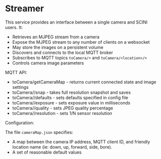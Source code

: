 # Streamer

This service provides an interface between a single camera and SCINI users. It:

* Retrieves an MJPEG stream from a camera
* Expose the MJPEG stream to any number of clients on a websocket 
* May store the images on a persistent volume
* Discovers and connects to the local MQTT broker
* Subscribes to MQTT topics `toCamera/+` and `toCamera/<location>/+`
* Controls camera image parameters

MQTT API:

* toCamera/getCameraMap - returns current connected state and image settings
* toCamera/<location>/snap - takes full resolution snapshot and saves 
* toCamera/<location>/defaults - sets defaults specified in config file
* toCamera/<location>/exposure - sets exposure value in milliseconds
* toCamera/<location>/quality - sets JPEG quality percentage
* toCamera/<location>/resolution - sets 1/N sensor resolution

Configuration:

The file `cameraMap.json` specifies:

- A map between the camera IP address, MQTT client ID, and friendly location name (ie: down, up, forward, side, bore).
- A set of reasonable default values
